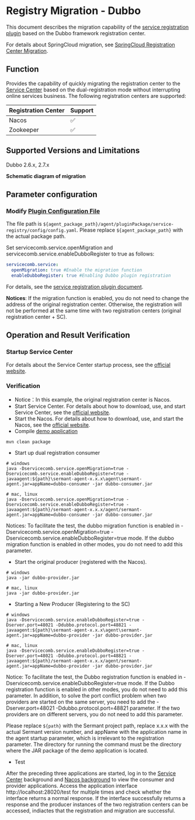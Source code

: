# Registry Migration - Dubbo

This document describes the migration capability of the [service registration plugin](https://github.com/huaweicloud/Sermant/tree/develop/sermant-plugins/sermant-service-registry) based on the Dubbo framework registration center.

For details about SpringCloud migration, see [SpringCloud Registration Center Migration](spring-cloud-registry-migiration.md).

## Function

Provides the capability of quickly migrating the registration center to the [Service Center](https://github.com/apache/servicecomb-service-center) based on the dual-registration mode without interrupting online services business. The following registration centers are supported:

| Registration Center | Support |
| --------- | -------- |
| Nacos     | ✅        |
| Zookeeper | ✅        |

## Supported Versions and Limitations

Dubbo 2.6.x, 2.7.x

**Schematic diagram of migration**

<MyImage src="/docs-img/sermant-register-migration-en.png"/>

## Parameter configuration

### Modify [Plugin Configuration File](https://github.com/huaweicloud/Sermant/tree/develop/sermant-plugins/sermant-service-registry/config/config.yaml)

The file path is `${agent_package_path}/agent/pluginPackage/service-registry/config/config.yaml`. Please replace `${agent_package_path}` with the actual package path.

Set servicecomb.service.openMigration and servicecomb.service.enableDubboRegister to true as follows:

```yaml
servicecomb.service:
  openMigration: true #Enable the migration function
  enableDubboRegister: true #Enabling Dubbo plugin registration
```

For details, see the [service registration plugin document](./README.md#modify-the-plugin-configuration-file-on-demand).

**Notices**: If the migration function is enabled, you do not need to change the address of the original registration center. Otherwise, the registration will not be performed at the same time with two registration centers (original registration center + SC).

## Operation and Result Verification

### Startup Service Center

For details about the Service Center startup process, see the [official website](https://github.com/apache/servicecomb-service-center).

### Verification

- Notice：In this example, the original registration center is Nacos.
- Start Service Center. For details about how to download, use, and start Service Center, see the [official website](https://github.com/apache/servicecomb-service-center).
- Start the Nacos. For details about how to download, use, and start the Nacos, see the [official website](https://nacos.io/zh-cn/docs/quick-start.html).
- Compile [demo application](https://github.com/huaweicloud/Sermant/tree/develop/sermant-plugins/sermant-service-registry/demo-registry/demo-registry-dubbo)

```shell
mvn clean package
```

- Start up dual registration consumer

```shell
# windows
java -Dservicecomb.service.openMigration=true -Dservicecomb.service.enableDubboRegister=true -javaagent:${path}\sermant-agent-x.x.x\agent\sermant-agent.jar=appName=dubbo-consumer -jar dubbo-consumer.jar

# mac, linux
java -Dservicecomb.service.openMigration=true -Dservicecomb.service.enableDubboRegister=true -javaagent:${path}/sermant-agent-x.x.x/agent/sermant-agent.jar=appName=dubbo-consumer -jar dubbo-consumer.jar
```

Notices: To facilitate the test, the dubbo migration function is enabled in -Dservicecomb.service.openMigration=true -Dservicecomb.service.enableDubboRegister=true mode. If the dubbo migration function is enabled in other modes, you do not need to add this parameter.

- Start the original producer (registered with the Nacos).

```shell
# windows
java -jar dubbo-provider.jar

# mac, linux
java -jar dubbo-provider.jar
```

- Starting a New Producer (Registering to the SC)

```shell
# windows
java -Dservicecomb.service.enableDubboRegister=true -Dserver.port=48021 -Ddubbo.protocol.port=48821 -javaagent:${path}\sermant-agent-x.x.x\agent\sermant-agent.jar=appName=dubbo-provider -jar dubbo-provider.jar

# mac, linux
java -Dservicecomb.service.enableDubboRegister=true -Dserver.port=48021 -Ddubbo.protocol.port=48821 -javaagent:${path}/sermant-agent-x.x.x/agent/sermant-agent.jar=appName=dubbo-provider -jar dubbo-provider.jar
```

Notice: To facilitate the test, the Dubbo registration function is enabled in -Dservicecomb.service.enableDubboRegister=true mode. If the Dubbo registration function is enabled in other modes, you do not need to add this parameter. In addition, to solve the port conflict problem when two providers are started on the same server, you need to add the -Dserver.port=48021 -Ddubbo.protocol.port=48821 parameter. If the two providers are on different servers, you do not need to add this parameter.

Please replace `${path}` with the Sermant project path, replace x.x.x with the actual Sermant version number, and appName with the application name in the agent startup parameter, which is irrelevant to the registration parameter. The directory for running the command must be the directory where the JAR package of the demo application is located.

- Test

After the preceding three applications are started, log in to the [Service Center](http://127.0.0.1:30103/) background and [Nacos background](http://127.0.0.1:8848/nacos/index.html#/serviceManagement) to view the consumer and provider applications. Access the application interface http://localhost:28020/test for multiple times and check whether the interface returns a normal response. If the interface successfully returns a response and the producer instances of the two registration centers can be accessed, indiactes that the registration and migration are successful.